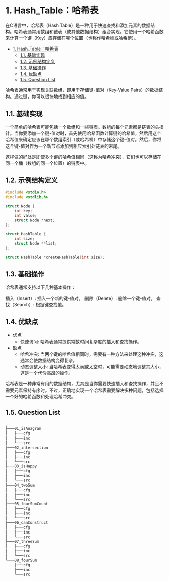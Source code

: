 # 1. Hash_Table：哈希表

在C语言中，哈希表（Hash Table）是一种用于快速查找和添加元素的数据结构。哈希表通常用数组和链表（或其他数据结构）组合实现。它使用一个哈希函数来计算一个键（Key）应存储在哪个位置（也称作哈希桶或哈希槽）。

- [1. Hash\_Table：哈希表](#1-hash_table哈希表)
  - [1.1. 基础实现](#11-基础实现)
  - [1.2. 示例结构定义](#12-示例结构定义)
  - [1.3. 基础操作](#13-基础操作)
  - [1.4. 优缺点](#14-优缺点)
  - [1.5. Question List](#15-question-list)

哈希表通常用于实现关联数组，即用于存储键-值对（Key-Value Pairs）的数据结构。通过键，你可以很快地找到相应的值。

## 1.1. 基础实现

一个简单的哈希表可能包括一个数组和一些链表。数组的每个元素都是链表的头指针。当你要添加一个键-值对时，首先使用哈希函数计算键的哈希值，然后用这个哈希值来确定应该在哪个数组索引（或哈希桶）中存储这个键-值对。然后，你将这个键-值对作为一个新节点添加到相应索引处链表的末尾。

这样做的好处是即使多个键的哈希值相同（这称为哈希冲突），它们也可以存储在同一个桶（数组的同一个位置）的链表中。

## 1.2. 示例结构定义

```c
#include <stdio.h>
#include <stdlib.h>

struct Node {
    int key;
    int value;
    struct Node *next;
};

struct HashTable {
    int size;
    struct Node **list;
};

struct HashTable *createHashTable(int size);

```

## 1.3. 基础操作

哈希表通常支持以下几种基本操作：

插入（Insert）: 插入一个新的键-值对。
删除（Delete）: 删除一个键-值对。
查找（Search）: 根据键查找值。

## 1.4. 优缺点

- 优点
  - 快速访问: 哈希表通常提供常数时间复杂度的插入和查找操作。
- 缺点
  - 哈希冲突: 当两个键的哈希值相同时，需要有一种方法来处理这种冲突，这通常会使数据结构变得复杂。
  - 动态调整大小: 当哈希表变得太满或太空时，可能需要动态地调整其大小，这是一个代价高昂的操作。

哈希表是一种非常有用的数据结构，尤其是当你需要快速插入和查找操作，并且不需要元素保持有序时。不过，正确地实现一个哈希表需要解决多种问题，包括选择一个好的哈希函数和处理哈希冲突。

## 1.5. Question List

```txt
.
├───01_isAnagram
│   ├───cfg
│   ├───inc
│   └───src
├───02_intersection
│   ├───cfg
│   ├───inc
│   └───src
├───03_isHappy
│   ├───cfg
│   ├───inc
│   └───src
├───04_twoSum
│   ├───cfg
│   ├───inc
│   └───src
├───05_fourSumCount
│   ├───cfg
│   ├───inc
│   └───src
├───06_canConstruct
│   ├───cfg
│   ├───inc
│   └───src
├───07_threeSum
│   ├───cfg
│   ├───inc
│   └───src
└───08_fourSum
    ├───cfg
    ├───inc
    └───src
```
